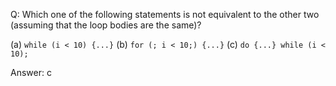 Q: Which one of the following statements is not equivalent to the other two
(assuming that the loop bodies are the same)?

(a) `while (i < 10) {...}`
(b) `for (; i < 10;) {...}`
(c) `do {...} while (i < 10);`

Answer: c

